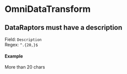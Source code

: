 # OmniDataTransform
## DataRaptors must have a description
Field: `Description`   
Regex: `^.{20,}$`    
#### Example
More than 20 chars  

